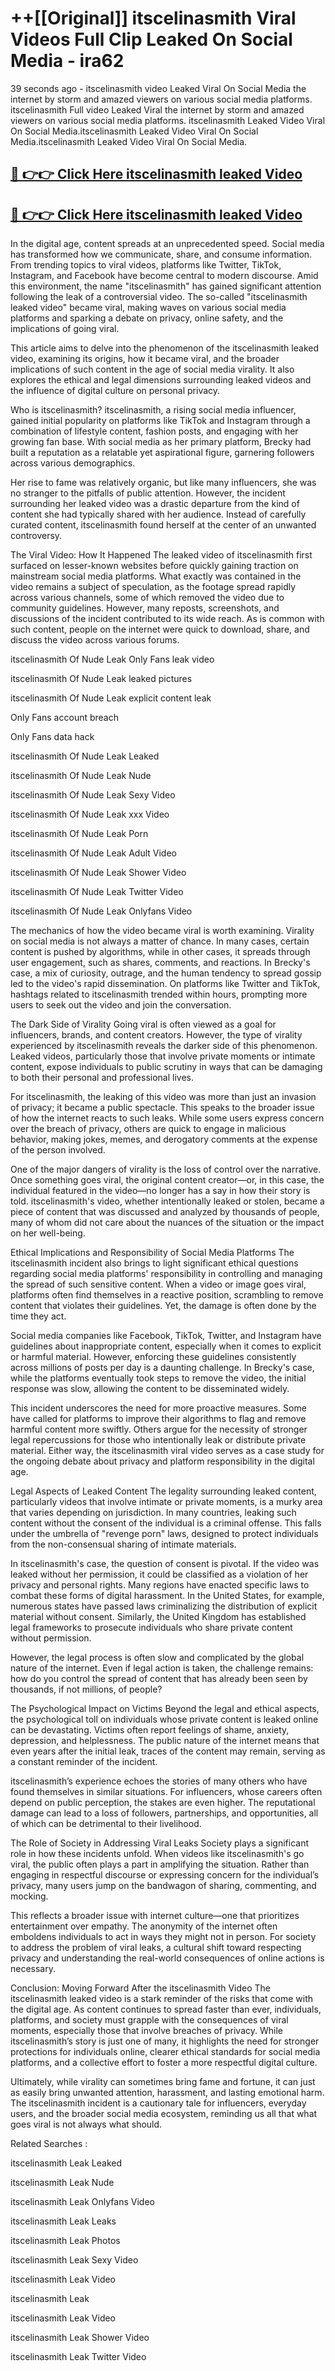 # ++[[Original]] itscelinasmith Viral Videos Full Clip Leaked On Social Media - ira62<br>

39 seconds ago - itscelinasmith video Leaked Viral On Social Media the internet by storm and amazed viewers on various social media platforms.
itscelinasmith Full video Leaked Viral the internet by storm and amazed viewers on various social media platforms. itscelinasmith Leaked Video Viral On Social Media.itscelinasmith Leaked Video Viral On Social Media.itscelinasmith Leaked Video Viral On Social Media.<br>


## [🔴 👉👉 Click Here itscelinasmith leaked Video ](https://onlyclips.site?title=itscelinasmith&ref=git)

## [🔴 👉👉 Click Here itscelinasmith leaked Video ](https://onlyclips.site?title=itscelinasmith&ref=git)

In the digital age, content spreads at an unprecedented speed. Social media has transformed how we communicate, share, and consume information. From trending topics to viral videos, platforms like Twitter, TikTok, Instagram, and Facebook have become central to modern discourse. Amid this environment, the name "itscelinasmith" has gained significant attention following the leak of a controversial video. The so-called "itscelinasmith leaked video" became viral, making waves on various social media platforms and sparking a debate on privacy, online safety, and the implications of going viral.

This article aims to delve into the phenomenon of the itscelinasmith leaked video, examining its origins, how it became viral, and the broader implications of such content in the age of social media virality. It also explores the ethical and legal dimensions surrounding leaked videos and the influence of digital culture on personal privacy.

Who is itscelinasmith?
itscelinasmith, a rising social media influencer, gained initial popularity on platforms like TikTok and Instagram through a combination of lifestyle content, fashion posts, and engaging with her growing fan base. With social media as her primary platform, Brecky had built a reputation as a relatable yet aspirational figure, garnering followers across various demographics.

Her rise to fame was relatively organic, but like many influencers, she was no stranger to the pitfalls of public attention. However, the incident surrounding her leaked video was a drastic departure from the kind of content she had typically shared with her audience. Instead of carefully curated content, itscelinasmith found herself at the center of an unwanted controversy.

The Viral Video: How It Happened
The leaked video of itscelinasmith first surfaced on lesser-known websites before quickly gaining traction on mainstream social media platforms. What exactly was contained in the video remains a subject of speculation, as the footage spread rapidly across various channels, some of which removed the video due to community guidelines. However, many reposts, screenshots, and discussions of the incident contributed to its wide reach. As is common with such content, people on the internet were quick to download, share, and discuss the video across various forums.

itscelinasmith Of Nude Leak Only Fans leak video

itscelinasmith Of Nude Leak leaked pictures

itscelinasmith Of Nude Leak explicit content leak

Only Fans account breach

Only Fans data hack

itscelinasmith Of Nude Leak Leaked

itscelinasmith Of Nude Leak Nude

itscelinasmith Of Nude Leak Sexy Video

itscelinasmith Of Nude Leak xxx Video

itscelinasmith Of Nude Leak Porn

itscelinasmith Of Nude Leak Adult Video

itscelinasmith Of Nude Leak Shower Video

itscelinasmith Of Nude Leak Twitter Video

itscelinasmith Of Nude Leak Onlyfans Video

The mechanics of how the video became viral is worth examining. Virality on social media is not always a matter of chance. In many cases, certain content is pushed by algorithms, while in other cases, it spreads through user engagement, such as shares, comments, and reactions. In Brecky's case, a mix of curiosity, outrage, and the human tendency to spread gossip led to the video's rapid dissemination. On platforms like Twitter and TikTok, hashtags related to itscelinasmith trended within hours, prompting more users to seek out the video and join the conversation.

The Dark Side of Virality
Going viral is often viewed as a goal for influencers, brands, and content creators. However, the type of virality experienced by itscelinasmith reveals the darker side of this phenomenon. Leaked videos, particularly those that involve private moments or intimate content, expose individuals to public scrutiny in ways that can be damaging to both their personal and professional lives.

For itscelinasmith, the leaking of this video was more than just an invasion of privacy; it became a public spectacle. This speaks to the broader issue of how the internet reacts to such leaks. While some users express concern over the breach of privacy, others are quick to engage in malicious behavior, making jokes, memes, and derogatory comments at the expense of the person involved.

One of the major dangers of virality is the loss of control over the narrative. Once something goes viral, the original content creator—or, in this case, the individual featured in the video—no longer has a say in how their story is told. itscelinasmith's video, whether intentionally leaked or stolen, became a piece of content that was discussed and analyzed by thousands of people, many of whom did not care about the nuances of the situation or the impact on her well-being.

Ethical Implications and Responsibility of Social Media Platforms
The itscelinasmith incident also brings to light significant ethical questions regarding social media platforms' responsibility in controlling and managing the spread of such sensitive content. When a video or image goes viral, platforms often find themselves in a reactive position, scrambling to remove content that violates their guidelines. Yet, the damage is often done by the time they act.

Social media companies like Facebook, TikTok, Twitter, and Instagram have guidelines about inappropriate content, especially when it comes to explicit or harmful material. However, enforcing these guidelines consistently across millions of posts per day is a daunting challenge. In Brecky's case, while the platforms eventually took steps to remove the video, the initial response was slow, allowing the content to be disseminated widely.

This incident underscores the need for more proactive measures. Some have called for platforms to improve their algorithms to flag and remove harmful content more swiftly. Others argue for the necessity of stronger legal repercussions for those who intentionally leak or distribute private material. Either way, the itscelinasmith viral video serves as a case study for the ongoing debate about privacy and platform responsibility in the digital age.

Legal Aspects of Leaked Content
The legality surrounding leaked content, particularly videos that involve intimate or private moments, is a murky area that varies depending on jurisdiction. In many countries, leaking such content without the consent of the individual is a criminal offense. This falls under the umbrella of "revenge porn" laws, designed to protect individuals from the non-consensual sharing of intimate materials.

In itscelinasmith's case, the question of consent is pivotal. If the video was leaked without her permission, it could be classified as a violation of her privacy and personal rights. Many regions have enacted specific laws to combat these forms of digital harassment. In the United States, for example, numerous states have passed laws criminalizing the distribution of explicit material without consent. Similarly, the United Kingdom has established legal frameworks to prosecute individuals who share private content without permission.

However, the legal process is often slow and complicated by the global nature of the internet. Even if legal action is taken, the challenge remains: how do you control the spread of content that has already been seen by thousands, if not millions, of people?

The Psychological Impact on Victims
Beyond the legal and ethical aspects, the psychological toll on individuals whose private content is leaked online can be devastating. Victims often report feelings of shame, anxiety, depression, and helplessness. The public nature of the internet means that even years after the initial leak, traces of the content may remain, serving as a constant reminder of the incident.

itscelinasmith’s experience echoes the stories of many others who have found themselves in similar situations. For influencers, whose careers often depend on public perception, the stakes are even higher. The reputational damage can lead to a loss of followers, partnerships, and opportunities, all of which can be detrimental to their livelihood.

The Role of Society in Addressing Viral Leaks
Society plays a significant role in how these incidents unfold. When videos like itscelinasmith's go viral, the public often plays a part in amplifying the situation. Rather than engaging in respectful discourse or expressing concern for the individual’s privacy, many users jump on the bandwagon of sharing, commenting, and mocking.

This reflects a broader issue with internet culture—one that prioritizes entertainment over empathy. The anonymity of the internet often emboldens individuals to act in ways they might not in person. For society to address the problem of viral leaks, a cultural shift toward respecting privacy and understanding the real-world consequences of online actions is necessary.

Conclusion: Moving Forward After the itscelinasmith Video
The itscelinasmith leaked video is a stark reminder of the risks that come with the digital age. As content continues to spread faster than ever, individuals, platforms, and society must grapple with the consequences of viral moments, especially those that involve breaches of privacy. While itscelinasmith’s story is just one of many, it highlights the need for stronger protections for individuals online, clearer ethical standards for social media platforms, and a collective effort to foster a more respectful digital culture.

Ultimately, while virality can sometimes bring fame and fortune, it can just as easily bring unwanted attention, harassment, and lasting emotional harm. The itscelinasmith incident is a cautionary tale for influencers, everyday users, and the broader social media ecosystem, reminding us all that what goes viral is not always what should.

Related Searches :

itscelinasmith Leak Leaked

itscelinasmith Leak Nude

itscelinasmith Leak Onlyfans Video

itscelinasmith Leak Leaks

itscelinasmith Leak Photos

itscelinasmith Leak Sexy Video

itscelinasmith Leak Video

itscelinasmith Leak

itscelinasmith Leak Video

itscelinasmith Leak Shower Video

itscelinasmith Leak Twitter Video

